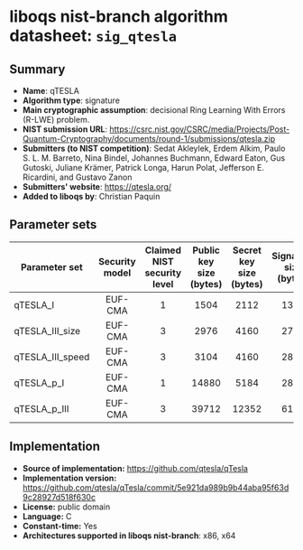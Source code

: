 liboqs nist-branch algorithm datasheet: `sig_qtesla`
===================================================

Summary
-------

- **Name**: qTESLA
- **Algorithm type**: signature
- **Main cryptographic assumption**: decisional Ring Learning With Errors (R-LWE) problem.
- **NIST submission URL**: https://csrc.nist.gov/CSRC/media/Projects/Post-Quantum-Cryptography/documents/round-1/submissions/qtesla.zip
- **Submitters (to NIST competition)**: Sedat Akleylek, Erdem Alkim, Paulo S. L. M. Barreto, Nina Bindel, Johannes Buchmann, Edward Eaton, Gus Gutoski, Juliane Krämer, Patrick Longa, Harun Polat, Jefferson E. Ricardini, and Gustavo Zanon
- **Submitters' website**: https://qtesla.org/
- **Added to liboqs by**: Christian Paquin

Parameter sets
--------------

| Parameter set    | Security model | Claimed NIST security level | Public key size (bytes) | Secret key size (bytes) | Signature size (bytes) |
|------------------|:--------------:|:---------------------------:|:-----------------------:|:-----------------------:|:----------------------:|
| qTESLA_I         |    EUF-CMA     |              1              |          1504           |          2112           |          1376          |
| qTESLA_III_size  |    EUF-CMA     |              3              |          2976           |          4160           |          2720          |
| qTESLA_III_speed |    EUF-CMA     |              3              |          3104           |          4160           |          2848          |
| qTESLA_p_I       |    EUF-CMA     |              1              |         14880           |          5184           |          2848          |
| qTESLA_p_III     |    EUF-CMA     |              3              |         39712           |         12352           |          6176          |


Implementation
--------------

- **Source of implementation:** https://github.com/qtesla/qTesla
- **Implementation version:** https://github.com/qtesla/qTesla/commit/5e921da989b9b44aba95f63d9c28927d518f630c
- **License:** public domain
- **Language:** C
- **Constant-time:** Yes
- **Architectures supported in liboqs nist-branch**: x86, x64
